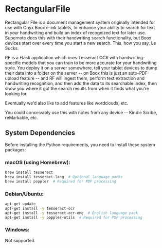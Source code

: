 # RectangularFile
Rectangular File is a document management system originally intended for use with Onyx Boox e-ink tablets, to enhance your ability to search for text in your handwriting and build an index of recognized text for later use. Supernote does this with their handwriting search functionality, but Boox devices start over every time you start a new search. This, how you say, Le Sucks.

RF is a Flask application which uses Tesseract OCR with handwriting-specific models that you can train to be more accurate for your handwriting style. You deploy it on a server somewhere, tell your tablet devices to dump their data into a folder on the server -- on Boox this is just an auto-PDF-upload feature -- and RF will ingest them, perform text extraction and handwriting recognition, and then add the data to its searchable index, then show you where it got the search results from when it finds what you're looking for.

Eventually we'd also like to add features like wordclouds, etc.

You could conceivably use this with notes from any device -- Kindle Scribe, reMarkable, etc.

## System Dependencies

Before installing the Python requirements, you need to install these system packages:

### macOS (using Homebrew):
```bash
brew install tesseract
brew install tesseract-lang  # Optional language packs
brew install poppler  # Required for PDF processing
```

### Debian/Ubuntu:
```bash
apt-get update
apt-get install -y tesseract-ocr
apt-get install -y tesseract-ocr-eng  # English language pack
apt-get install -y poppler-utils  # Required for PDF processing
```

### Windows:
Not supported.
